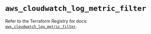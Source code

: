 # `aws_cloudwatch_log_metric_filter`

Refer to the Terraform Registry for docs: [`aws_cloudwatch_log_metric_filter`](https://registry.terraform.io/providers/hashicorp/aws/5.90.0/docs/resources/cloudwatch_log_metric_filter).
